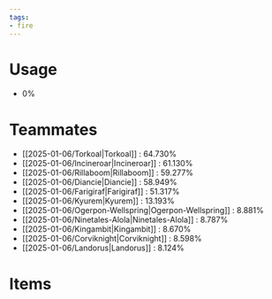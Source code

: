 ```yaml
---
tags:
- fire
---
```

# Usage
- 0%
# Teammates
- [[2025-01-06/Torkoal|Torkoal]] : 64.730%
- [[2025-01-06/Incineroar|Incineroar]] : 61.130%
- [[2025-01-06/Rillaboom|Rillaboom]] : 59.277%
- [[2025-01-06/Diancie|Diancie]] : 58.949%
- [[2025-01-06/Farigiraf|Farigiraf]] : 51.317%
- [[2025-01-06/Kyurem|Kyurem]] : 13.193%
- [[2025-01-06/Ogerpon-Wellspring|Ogerpon-Wellspring]] : 8.881%
- [[2025-01-06/Ninetales-Alola|Ninetales-Alola]] : 8.787%
- [[2025-01-06/Kingambit|Kingambit]] : 8.670%
- [[2025-01-06/Corviknight|Corviknight]] : 8.598%
- [[2025-01-06/Landorus|Landorus]] : 8.124%
# Items